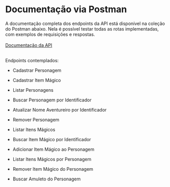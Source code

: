 # Documentação via Postman
A documentação completa dos endpoints da API está disponível na coleção do Postman abaixo. Nela é possível testar todas as rotas implementadas, com exemplos de requisições e respostas. <br><br>
[Documentação da API](https://github.com/user-attachments/files/19722206/RPG.postman_collection.json)<br><br>


Endpoints contemplados:
- Cadastrar Personagem

- Cadastrar Item Mágico

- Listar Personagens

- Buscar Personagem por Identificador

- Atualizar Nome Aventureiro por Identificador

- Remover Personagem
  
- Listar Itens Mágicos

- Buscar Item Mágico por Identificador

- Adicionar Item Mágico ao Personagem

- Listar Itens Mágicos por Personagem

- Remover Item Mágico do Personagem

- Buscar Amuleto do Personagem

